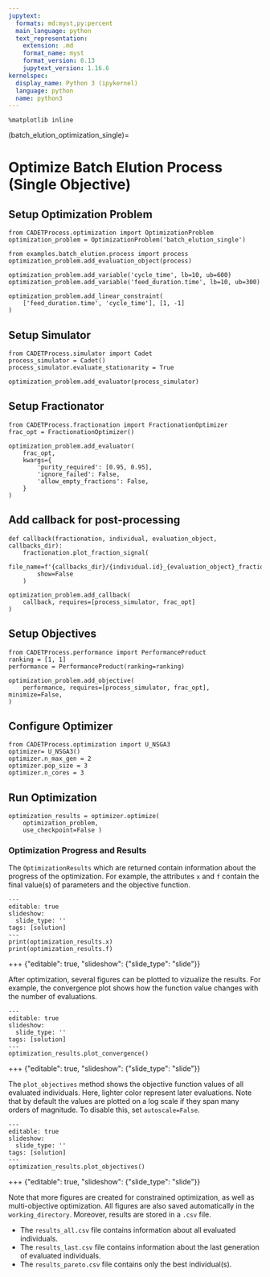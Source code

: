 ```yaml
---
jupytext:
  formats: md:myst,py:percent
  main_language: python
  text_representation:
    extension: .md
    format_name: myst
    format_version: 0.13
    jupytext_version: 1.16.6
kernelspec:
  display_name: Python 3 (ipykernel)
  language: python
  name: python3
---
```


```{code-cell} ipython3
%matplotlib inline
```

(batch_elution_optimization_single)=
# Optimize Batch Elution Process (Single Objective)

## Setup Optimization Problem

```{code-cell} ipython3
from CADETProcess.optimization import OptimizationProblem
optimization_problem = OptimizationProblem('batch_elution_single')

from examples.batch_elution.process import process
optimization_problem.add_evaluation_object(process)

optimization_problem.add_variable('cycle_time', lb=10, ub=600)
optimization_problem.add_variable('feed_duration.time', lb=10, ub=300)

optimization_problem.add_linear_constraint(
    ['feed_duration.time', 'cycle_time'], [1, -1]
)
```

## Setup Simulator

```{code-cell} ipython3
from CADETProcess.simulator import Cadet
process_simulator = Cadet()
process_simulator.evaluate_stationarity = True

optimization_problem.add_evaluator(process_simulator)
```

## Setup Fractionator

```{code-cell} ipython3
from CADETProcess.fractionation import FractionationOptimizer
frac_opt = FractionationOptimizer()

optimization_problem.add_evaluator(
    frac_opt,
    kwargs={
        'purity_required': [0.95, 0.95],
        'ignore_failed': False,
        'allow_empty_fractions': False,
    }
)
```

## Add callback for post-processing

```{code-cell} ipython3
def callback(fractionation, individual, evaluation_object, callbacks_dir):
    fractionation.plot_fraction_signal(
        file_name=f'{callbacks_dir}/{individual.id}_{evaluation_object}_fractionation.png',
        show=False
    )

optimization_problem.add_callback(
    callback, requires=[process_simulator, frac_opt]
)
```

## Setup Objectives

```{code-cell} ipython3
from CADETProcess.performance import PerformanceProduct
ranking = [1, 1]
performance = PerformanceProduct(ranking=ranking)

optimization_problem.add_objective(
    performance, requires=[process_simulator, frac_opt], minimize=False,
)
```

## Configure Optimizer

```{code-cell} ipython3
from CADETProcess.optimization import U_NSGA3
optimizer= U_NSGA3()
optimizer.n_max_gen = 2
optimizer.pop_size = 3
optimizer.n_cores = 3
```

## Run Optimization

```{code-cell} ipython3
optimization_results = optimizer.optimize(
    optimization_problem,
    use_checkpoint=False )
```

### Optimization Progress and Results

The `OptimizationResults` which are returned contain information about the progress of the optimization.
For example, the attributes `x` and `f` contain the final value(s) of parameters and the objective function.

```{code-cell} ipython3
---
editable: true
slideshow:
  slide_type: ''
tags: [solution]
---
print(optimization_results.x)
print(optimization_results.f)
```

+++ {"editable": true, "slideshow": {"slide_type": "slide"}}

After optimization, several figures can be plotted to vizualize the results.
For example, the convergence plot shows how the function value changes with the number of evaluations.

```{code-cell} ipython3
---
editable: true
slideshow:
  slide_type: ''
tags: [solution]
---
optimization_results.plot_convergence()
```

+++ {"editable": true, "slideshow": {"slide_type": "slide"}}

The `plot_objectives` method shows the objective function values of all evaluated individuals.
Here, lighter color represent later evaluations.
Note that by default the values are plotted on a log scale if they span many orders of magnitude.
To disable this, set `autoscale=False`.

```{code-cell} ipython3
---
editable: true
slideshow:
  slide_type: ''
tags: [solution]
---
optimization_results.plot_objectives()
```

+++ {"editable": true, "slideshow": {"slide_type": "slide"}}

Note that more figures are created for constrained optimization, as well as multi-objective optimization.
All figures are also saved automatically in the `working_directory`.
Moreover, results are stored in a `.csv` file.
- The `results_all.csv` file contains information about all evaluated individuals.
- The `results_last.csv` file contains information about the last generation of evaluated individuals.
- The `results_pareto.csv` file contains only the best individual(s).

```{code-cell} ipython3

```

```{code-cell} ipython3

```

```{code-cell} ipython3

```
